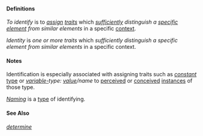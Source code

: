 #### Definitions

*To identify* is to *[assign](https://github.com/gcassel/Modular-Organization-Terminology/blob/master/terms/assign.md) [traits](https://github.com/gcassel/Modular-Organization-Terminology/blob/master/terms/trait.md)* which *[sufficiently](https://github.com/gcassel/Modular-Organization-Terminology/blob/master/terms/suffice.md) distinguish a [specific](https://github.com/gcassel/Modular-Organization-Terminology/blob/master/terms/specific.md) [element](https://github.com/gcassel/Modular-Organization-Terminology/blob/master/terms/element.md) from similar elements* in a specific [context](https://github.com/gcassel/Modular-Organization-Terminology/blob/master/terms/context.md).

*Identity* is *one or more traits* which *sufficiently distinguish a specific element from similar elements* in a specific context.

#### Notes

Identification is especially associated with assigning traits such as *[constant](https://github.com/gcassel/Modular-Organization-Terminology/blob/master/terms/constant.md)* [type](https://github.com/gcassel/Modular-Organization-Terminology/blob/master/terms/type.md) or *[variable-](https://github.com/gcassel/Modular-Organization-Terminology/blob/master/terms/variable.md)type: [value](https://github.com/gcassel/Modular-Organization-Terminology/blob/master/terms/value.md)/name* to [perceived](https://github.com/gcassel/Modular-Organization-Terminology/blob/master/terms/perceive.md) or [conceived](https://github.com/gcassel/Modular-Organization-Terminology/blob/master/terms/concept.md) [instances](https://github.com/gcassel/Modular-Organization-Terminology/blob/master/terms/instance.md) of those type. 

*[Naming](https://github.com/gcassel/Modular-Organization-Terminology/blob/master/terms/name.md)* is a [type](https://github.com/gcassel/Modular-Organization-Terminology/blob/master/terms/type.md) of identifying.

#### See Also

*[determine](https://github.com/gcassel/Modular-Organization-Terminology/blob/master/terms/determine.md)*
